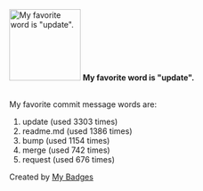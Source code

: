 <img src="https://my-badges.github.io/my-badges/favorite-word.png" alt="My favorite word is &quot;update&quot;." title="My favorite word is &quot;update&quot;." width="128">
<strong>My favorite word is &quot;update&quot;.</strong>
<br><br>

My favorite commit message words are:

1. update (used 3303 times)
2. readme.md (used 1386 times)
3. bump (used 1154 times)
4. merge (used 742 times)
5. request (used 676 times)


Created by <a href="https://github.com/my-badges/my-badges">My Badges</a>